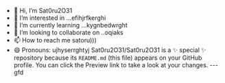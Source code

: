 - 👋 Hi, I’m Sat0ru2O31
- 👀 I’m interested in ...efihjrfkerghi
- 🌱 I’m currently learning ...kygnbedwrght
- 💞️ I’m looking to collaborate on ..oqiaks
- 📫 How to reach me satoru)))
- 😄 Pronouns: ujhyserrghtyj
Sat0ru2O31/Sat0ru2O31 is a ✨ special ✨ repository because its `README.md` (this file) appears on your GitHub profile.
You can click the Preview link to take a look at your changes.
---gfd

